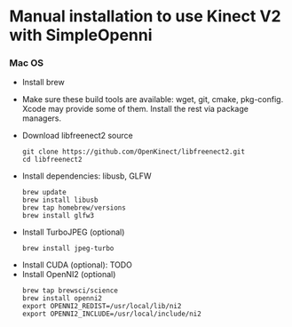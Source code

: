 # Manual installation to use Kinect V2 with SimpleOpenni

### Mac OS

* Install brew

* Make sure these build tools are available: wget, git, cmake, pkg-config. Xcode may provide some of them. Install the rest via package managers.

* Download libfreenect2 source
    ```
    git clone https://github.com/OpenKinect/libfreenect2.git
    cd libfreenect2
    ```

- Install dependencies: libusb, GLFW
    ```
    brew update
    brew install libusb
    brew tap homebrew/versions
    brew install glfw3
    ```
- Install TurboJPEG (optional)
    ```
    brew install jpeg-turbo
    ```
- Install CUDA (optional): TODO
- Install OpenNI2 (optional)
    ```
    brew tap brewsci/science
    brew install openni2
    export OPENNI2_REDIST=/usr/local/lib/ni2
    export OPENNI2_INCLUDE=/usr/local/include/ni2
    ```
